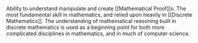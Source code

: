 Ability to understand manipulate and create [[Mathematical Proof]]s.
The most fundamental skill in mathematics, and relied upon heavily in [[Discrete Mathematics]].
The understanding of mathematical reasoning built in discrete mathematics is used as a beginning point for both more complicated disciplines in mathematics, and in much of computer science.